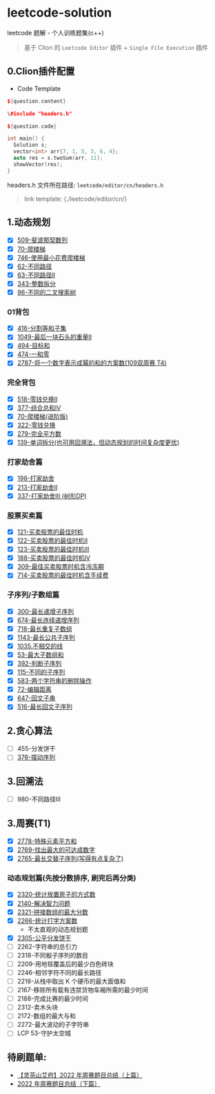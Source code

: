 # leetcode-solution

leetcode 题解 - 个人训练题集(c++)

> 基于 Clion 的 `Leetcode Editor` 插件 + `Single File Execution` 插件

## 0.Clion插件配置

- Code Template

```c++
${question.content}

\#include "headers.h"

${question.code}

int main() {
  Solution s;
  vector<int> arr{7, 1, 5, 3, 6, 4};
  auto res = s.twoSum(arr, 11);
  showVector(res);
}
```

headers.h 文件所在路径: `leetcode/editor/cn/headers.h`

> link template: (./leetcode/editor/cn/)

## 1.动态规划

- [x] [509-斐波那契数列](./leetcode/editor/cn/509-fibonacci-number.cpp)
- [x] [70-爬楼梯](./leetcode/editor/cn/70-climbing-stairs.cpp)
- [x] [746-使用最小花费爬楼梯](./leetcode/editor/cn/746-min-cost-climbing-stairs.cpp)
- [x] [62-不同路径](./leetcode/editor/cn/62-unique-paths.cpp)
- [x] [63-不同路径II](./leetcode/editor/cn/63-unique-paths-ii.cpp)
- [x] [343-整数拆分](./leetcode/editor/cn/343-integer-break.cpp)
- [x] [96-不同的二叉搜索树](./leetcode/editor/cn/96-unique-binary-search-trees.cpp)

### 01背包

- [x] [416-分割等和子集](./leetcode/editor/cn/416-partition-equal-subset-sum.cpp)
- [x] [1049-最后一块石头的重量II](./leetcode/editor/cn/1049-last-stone-weight-ii.cpp)
- [x] [494-目标和](./leetcode/editor/cn/494-target-sum.cpp)
- [x] [474-一和零](./leetcode/editor/cn/474-ones-and-zeroes.cpp)
- [x] [2787-将一个数字表示成幂的和的方案数(109双周赛,T4)](./leetcode/editor/cn/2787-ways-to-express-an-integer-as-sum-of-powers.cpp)

### 完全背包

- [x] [518-零钱兑换II](./leetcode/editor/cn/518-coin-change-ii.cpp)
- [x] [377-组合总和Ⅳ](./leetcode/editor/cn/377-combination-sum-iv.cpp)
- [x] [70-爬楼梯(进阶版)](./leetcode/editor/cn/70-climbing-stairs.cpp)
- [x] [322-零钱兑换](./leetcode/editor/cn/322-coin-change.cpp)
- [x] [279-完全平方数](./leetcode/editor/cn/279-perfect-squares.cpp)
- [x] [139-单词拆分(也可用回溯法，但动态规划的时间复杂度更优)](./leetcode/editor/cn/139-word-break.cpp)

### 打家劫舍篇

- [x] [198-打家劫舍](./leetcode/editor/cn/198-house-robber.cpp)
- [x] [213-打家劫舍II](./leetcode/editor/cn/213-house-robber-ii.cpp)
- [x] [337-打家劫舍III (树形DP)](./leetcode/editor/cn/337-house-robber-iii.cpp)

### 股票买卖篇

- [x] [121-买卖股票的最佳时机](./leetcode/editor/cn/121-best-time-to-buy-and-sell-stock.cpp)
- [x] [122-买卖股票的最佳时机II](./leetcode/editor/cn/122-best-time-to-buy-and-sell-stock-ii.cpp)
- [x] [123-买卖股票的最佳时机III](./leetcode/editor/cn/123-best-time-to-buy-and-sell-stock-iii.cpp)
- [x] [188-买卖股票的最佳时机IV](./leetcode/editor/cn/188-best-time-to-buy-and-sell-stock-iv.cpp)
- [x] [309-最佳买卖股票时机含冷冻期](./leetcode/editor/cn/309-best-time-to-buy-and-sell-stock-with-cooldown.cpp)
- [x] [714-买卖股票的最佳时机含手续费](./leetcode/editor/cn/714-best-time-to-buy-and-sell-stock-with-transaction-fee.cpp)

### 子序列/子数组篇

- [x] [300-最长递增子序列](./leetcode/editor/cn/300-longest-increasing-subsequence.cpp)
- [x] [674-最长连续递增序列](./leetcode/editor/cn/674-longest-continuous-increasing-subsequence.cpp)
- [x] [718-最长重复子数组](./leetcode/editor/cn/718-maximum-length-of-repeated-subarray.cpp)
- [x] [1143-最长公共子序列](./leetcode/editor/cn/1143-longest-common-subsequence.cpp)
- [x] [1035.不相交的线](./leetcode/editor/cn/1035-uncrossed-lines.cpp)
- [x] [53-最大子数组和](./leetcode/editor/cn/53-maximum-subarray.cpp)
- [x] [392-判断子序列](./leetcode/editor/cn/392-is-subsequence.cpp)
- [x] [115-不同的子序列](./leetcode/editor/cn/115-distinct-subsequences.cpp)
- [x] [583-两个字符串的删除操作](./leetcode/editor/cn/583-delete-operation-for-two-strings.cpp)
- [x] [72-编辑距离](./leetcode/editor/cn/72-edit-distance.cpp)
- [x] [647-回文子串](./leetcode/editor/cn/647-palindromic-substrings.cpp)
- [x] [516-最长回文子序列](./leetcode/editor/cn/516-longest-palindromic-subsequence.cpp)

## 2.贪心算法

- [ ] 455-分发饼干
- [ ] [376-摆动序列](./leetcode/editor/cn/376-wiggle-subsequence.cpp)

## 3.回溯法

- [ ] 980-不同路径III

## 3.周赛(T1)

- [x] [2778-特殊元素平方和](./leetcode/editor/cn/2778-sum-of-squares-of-special-elements.cpp)
- [x] [2769-找出最大的可达成数字](./leetcode/editor/cn/2769-find-the-maximum-achievable-number.cpp)
- [x] [2765-最长交替子序列(写得有点复杂了)](./leetcode/editor/cn/2765-longest-alternating-subarray.cpp)

### 动态规划篇(先按分数排序, 刷完后再分类)

- [x] [2320-统计放置房子的方式数](./leetcode/editor/cn/2320-count-number-of-ways-to-place-houses.cpp)
- [x] [2140-解决智力问题](./leetcode/editor/cn/2140-solving-questions-with-brainpower.cpp)
- [x] [2321-拼接数组的最大分数](./leetcode/editor/cn/2321-maximum-score-of-spliced-array.cpp)
- [x] [2266-统计打字方案数](./leetcode/editor/cn/2266-count-number-of-texts.cpp)
    - 不太直观的动态规划题
- [x] [2305-公平分发饼干](./leetcode/editor/cn/2305-fair-distribution-of-cookies.cpp)
- [ ] 2262-字符串的总引力
- [ ] 2318-不同骰子序列的数目
- [ ] 2209-用地毯覆盖后的最少白色砖块
- [ ] 2246-相邻字符不同的最长路径
- [ ] 2218-从栈中取出 K 个硬币的最大面值和
- [ ] 2167-移除所有载有违禁货物车厢所需的最少时间
- [ ] 2188-完成比赛的最少时间
- [ ] 2312-卖木头块
- [ ] 2172-数组的最大与和
- [ ] 2272-最大波动的子字符串
- [ ] LCP 53-守护太空城

## 待刷题单:

- [【灵茶山艾府】2022 年周赛题目总结（上篇）](https://leetcode.cn/circle/discuss/G0n5iY/%20%E4%BD%9C%E8%80%85%EF%BC%9A%E7%81%B5%E8%8C%B6%E5%B1%B1%E8%89%BE%E5%BA%9C%20https://www.bilibili.com/read/cv17607968?spm_id_from=333.999.0.0%20%E5%87%BA%E5%A4%84%EF%BC%9Abilibili)
- [2022 年周赛题目总结（下篇）](https://leetcode.cn/circle/discuss/WR1MJP/%20%E4%BD%9C%E8%80%85%EF%BC%9A%E7%81%B5%E8%8C%B6%E5%B1%B1%E8%89%BE%E5%BA%9C%20https://www.bilibili.com/read/cv20923021?spm_id_from=333.999.0.0%20%E5%87%BA%E5%A4%84%EF%BC%9Abilibili)
